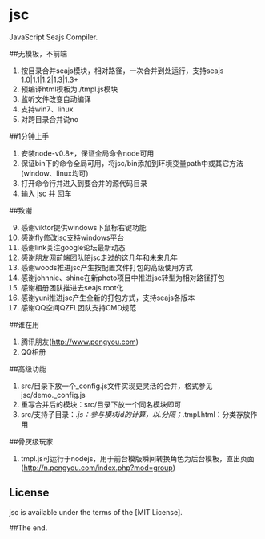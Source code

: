 jsc
===

JavaScript Seajs Compiler.


##无模板，不前端

1. 按目录合并seajs模块，相对路径，一次合并到处运行，支持seajs 1.0|1.1|1.2|1.3|1.3+
2. 预编译html模板为./tmpl.js模块
3. 监听文件改变自动编译
4. 支持win7、linux
5. 对跨目录合并说no


##1分钟上手

1. 安装node-v0.8+，保证全局命令node可用
2. 保证bin下的命令全局可用，将jsc/bin添加到环境变量path中或其它方法(window、linux均可)
3. 打开命令行并进入到要合并的源代码目录
4. 输入 jsc 并 回车


##致谢

9. 感谢viktor提供windows下鼠标右键功能
8. 感谢fly修改jsc支持windows平台
7. 感谢link关注google论坛最新动态
6. 感谢朋友网前端团队陪jsc走过的这几年和未来几年
5. 感谢woods推进jsc产生按配置文件打包的高级使用方式
4. 感谢johnnie、shine在新photo项目中推进jsc转型为相对路径打包
3. 感谢相册团队推进去seajs root化
2. 感谢yuni推进jsc产生全新的打包方式，支持seajs各版本
1. 感谢QQ空间QZFL团队支持CMD规范


##谁在用

1. 腾讯朋友(http://www.pengyou.com)
2. QQ相册



##高级功能
1. src/目录下放一个_config.js文件实现更灵活的合并，格式参见jsc/demo._config.js
2. 重写合并后的模块：src/目录下放一个同名模块即可
3. src/支持子目录：*.js：参与模块id的计算，以.分隔；*.tmpl.html：分类存放作用

##骨灰级玩家
1. tmpl.js可运行于nodejs，用于前台模版瞬间转换角色为后台模板，直出页面(http://n.pengyou.com/index.php?mod=group)


## License
jsc is available under the terms of the [MIT License].


##The end.